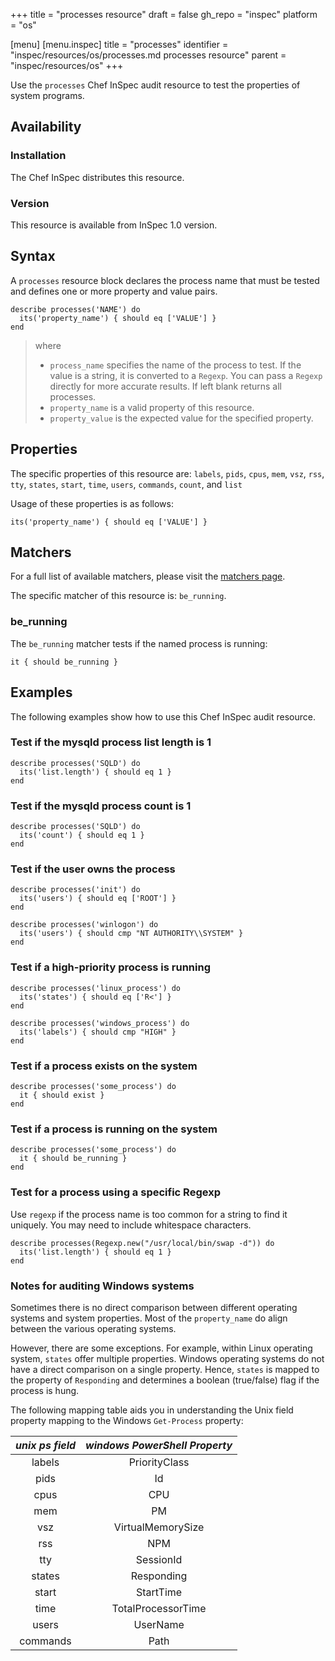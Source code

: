 +++
title = "processes resource"
draft = false
gh_repo = "inspec"
platform = "os"

[menu]
  [menu.inspec]
    title = "processes"
    identifier = "inspec/resources/os/processes.md processes resource"
    parent = "inspec/resources/os"
+++

Use the `processes` Chef InSpec audit resource to test the properties of system programs.

## Availability

### Installation

The Chef InSpec distributes this resource.

### Version

This resource is available from InSpec 1.0 version.

## Syntax

A `processes` resource block declares the process name that must be tested and defines one or more property and value pairs.

    describe processes('NAME') do
      its('property_name') { should eq ['VALUE'] }
    end

> where
>
> - `process_name` specifies the name of the process to test. If the value is a string, it is converted to a `Regexp`. You can pass a `Regexp` directly for more accurate results. If left blank returns all processes.
> - `property_name` is a valid property of this resource.
> - `property_value` is the expected value for the specified property.

## Properties

The specific properties of this resource are: `labels`, `pids`, `cpus`, `mem`, `vsz`, `rss`, `tty`, `states`, `start`, `time`, `users`, `commands`, `count`, and `list`

Usage of these properties is as follows:

    its('property_name') { should eq ['VALUE'] }

## Matchers

For a full list of available matchers, please visit the [matchers page](/inspec/matchers/).

The specific matcher of this resource is: `be_running`.

### be_running

The `be_running` matcher tests if the named process is running:

    it { should be_running }

## Examples

The following examples show how to use this Chef InSpec audit resource.

### Test if the mysqld process list length is 1

    describe processes('SQLD') do
      its('list.length') { should eq 1 }
    end

### Test if the mysqld process count is 1

    describe processes('SQLD') do
      its('count') { should eq 1 }
    end

### Test if the user owns the process

    describe processes('init') do
      its('users') { should eq ['ROOT'] }
    end

    describe processes('winlogon') do
      its('users') { should cmp "NT AUTHORITY\\SYSTEM" }
    end

### Test if a high-priority process is running

    describe processes('linux_process') do
      its('states') { should eq ['R<'] }
    end

    describe processes('windows_process') do
      its('labels') { should cmp "HIGH" }
    end

### Test if a process exists on the system

    describe processes('some_process') do
      it { should exist }
    end

### Test if a process is running on the system

    describe processes('some_process') do
      it { should be_running }
    end

### Test for a process using a specific Regexp

Use `regexp` if the process name is too common for a string to find it uniquely. You may need to include whitespace characters.

    describe processes(Regexp.new("/usr/local/bin/swap -d")) do
      its('list.length') { should eq 1 }
    end

### Notes for auditing Windows systems

Sometimes there is no direct comparison between different operating systems and system properties. Most of the `property_name` do align between the various operating systems.

However, there are some exceptions. For example, within Linux operating system, `states` offer multiple properties. Windows operating systems do not have a direct comparison on a single property. Hence, `states` is mapped to the property of `Responding` and determines a boolean (true/false) flag if the process is hung.

The following mapping table aids you in understanding the Unix field property mapping to the Windows `Get-Process` property:

| _unix ps field_ | _windows PowerShell Property_ |
| :-------------: | :---------------------------: |
|     labels      |         PriorityClass         |
|      pids       |              Id               |
|      cpus       |              CPU              |
|       mem       |              PM               |
|       vsz       |       VirtualMemorySize       |
|       rss       |              NPM              |
|       tty       |           SessionId           |
|     states      |          Responding           |
|      start      |           StartTime           |
|      time       |      TotalProcessorTime       |
|      users      |           UserName            |
|    commands     |             Path              |
